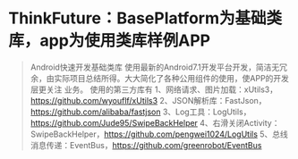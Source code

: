 # ThinkFuture：BasePlatform为基础类库，app为使用类库样例APP
> Android快速开发基础类库
    使用最新的Android7.1开发平台开发，简洁无冗余，由实际项目总结所得。大大简化了各种公用组件的使用，使APP的开发层更关注
    业务。
> 使用的第三方库有
    1、网络请求、图片加载：xUtils3，<https://github.com/wyouflf/xUtils3>
    2、JSON解析库：FastJson，<https://github.com/alibaba/fastjson>
    3、Log工具：LogUtils，<https://github.com/Jude95/SwipeBackHelper>
    4、右滑关闭Activity：SwipeBackHelper，<https://github.com/pengwei1024/LogUtils>
    5、总线消息传递：EventBus，<https://github.com/greenrobot/EventBus>
